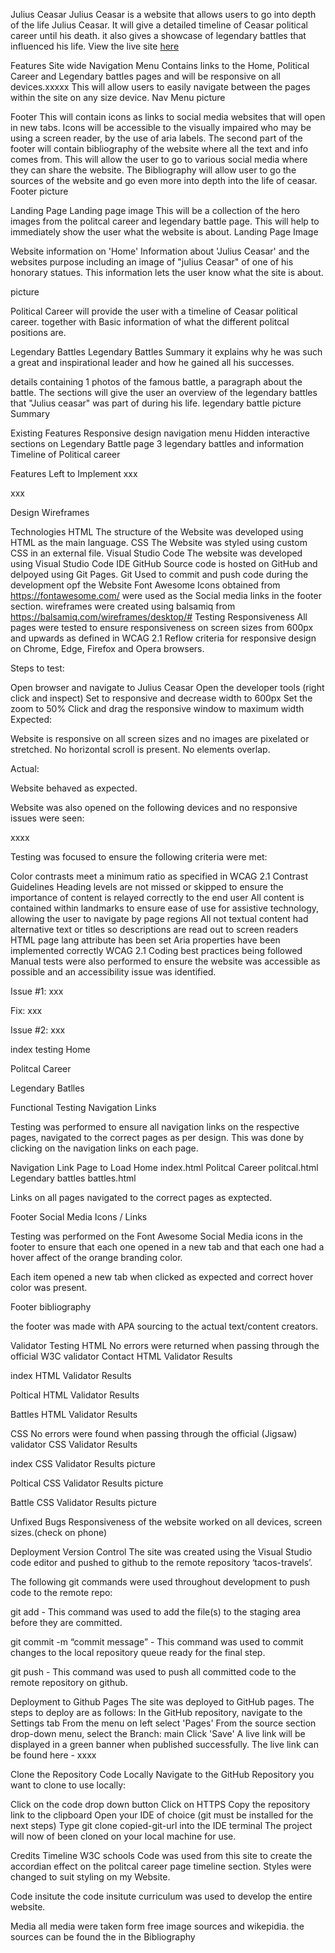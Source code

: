 Julius Ceasar
Julius Ceasar is a website that allows users to go into depth of the life Julius Ceasar. It will give a detailed timeline of Ceasar political career until his death. it also gives a showcase of legendary battles that influenced his life. View the live site <a href="">here</a>

Features
Site wide
Navigation Menu
Contains links to the Home, Political Career and Legendary battles pages and will be responsive on all devices.xxxxx
This will allow users to easily navigate between the pages within the site on any size device.
Nav Menu picture

Footer
This will contain icons as links to social media websites that will open in new tabs. Icons will be accessible to the visually impaired who may be using a screen reader, by the use of aria labels. The second part of the footer will contain bibliography of the website where all the text and info comes from. 
This will allow the user to go to various social media where they can share the website. 
The Bibliography will allow user to go the sources of the website and go even more into depth into the life of ceasar.
Footer picture

Landing Page
Landing page image
This will be a collection of the hero images from the politcal career and legendary battle page. 
This will help to immediately show the user what the website is about.
Landing Page Image

Website information on 'Home'
Information about 'Julius Ceasar' and the websites purpose including an image of "julius Ceasar" of one of his honorary statues.
This information lets the user know what the site is about.

picture

Political Career 
will provide the user with a timeline of Ceasar political career. together with Basic information of what the different politcal positions are.



Legendary Battles
Legendary Battles Summary
it explains why he was such a great and inspirational leader and how he gained all his successes.

details containing 1 photos of the famous battle, a paragraph about the battle.
The sections will give the user an overview of the legendary battles that "Julius ceasar"  was part of during his life.
legendary battle picture  Summary


Existing Features
Responsive design
navigation menu
Hidden interactive sections on Legendary Battle page
3 legendary battles and information
Timeline of Political career

Features Left to Implement
xxx

xxx

Design
Wireframes



Technologies
HTML
The structure of the Website was developed using HTML as the main language.
CSS
The Website was styled using custom CSS in an external file.
Visual Studio Code
The website was developed using Visual Studio Code IDE
GitHub
Source code is hosted on GitHub and delpoyed using Git Pages.
Git
Used to commit and push code during the development opf the Website
Font Awesome
Icons obtained from https://fontawesome.com/ were used as the Social media links in the footer section.
wireframes were created using balsamiq from https://balsamiq.com/wireframes/desktop/#
Testing
Responsiveness
All pages were tested to ensure responsiveness on screen sizes from 600px and upwards as defined in WCAG 2.1 Reflow criteria for responsive design on Chrome, Edge, Firefox and Opera browsers.

Steps to test:

Open browser and navigate to Julius Ceasar
Open the developer tools (right click and inspect)
Set to responsive and decrease width to 600px
Set the zoom to 50%
Click and drag the responsive window to maximum width
Expected:

Website is responsive on all screen sizes and no images are pixelated or stretched. No horizontal scroll is present. No elements overlap.

Actual:

Website behaved as expected.

Website was also opened on the following devices and no responsive issues were seen:

xxxx


Testing was focused to ensure the following criteria were met:

Color contrasts meet a minimum ratio as specified in WCAG 2.1 Contrast Guidelines
Heading levels are not missed or skipped to ensure the importance of content is relayed correctly to the end user
All content is contained within landmarks to ensure ease of use for assistive technology, allowing the user to navigate by page regions
All not textual content had alternative text or titles so descriptions are read out to screen readers
HTML page lang attribute has been set
Aria properties have been implemented correctly
WCAG 2.1 Coding best practices being followed
Manual tests were also performed to ensure the website was accessible as possible and an accessibility issue was identified.

Issue #1: xxx

Fix: xxx

Issue #2: xxx

index testing 
Home

Politcal Career

Legendary Batlles

Functional Testing
Navigation Links

Testing was performed to ensure all navigation links on the respective pages, navigated to the correct pages as per design. This was done by clicking on the navigation links on each page.

Navigation Link	Page to Load
Home	    index.html
Politcal Career	    politcal.html
Legendary battles	battles.html

Links on all pages navigated to the correct pages as exptected.

Footer Social Media Icons / Links

Testing was performed on the Font Awesome Social Media icons in the footer to ensure that each one opened in a new tab and that each one had a hover affect of the orange branding color.

Each item opened a new tab when clicked as expected and correct hover color was present.

Footer bibliography

the footer was made with APA sourcing to the actual text/content creators.


Validator Testing
HTML
No errors were returned when passing through the official W3C validator
Contact HTML Validator Results

index HTML Validator Results

Poltical HTML Validator Results

Battles HTML Validator Results

CSS
No errors were found when passing through the official (Jigsaw) validator
CSS Validator Results

index CSS Validator Results
picture

Poltical CSS Validator Results
picture

Battle CSS Validator Results
picture


Unfixed Bugs
Responsiveness of the website worked on all devices, screen sizes.(check on phone)

Deployment
Version Control
The site was created using the Visual Studio code editor and pushed to github to the remote repository ‘tacos-travels’.

The following git commands were used throughout development to push code to the remote repo:

git add <file> - This command was used to add the file(s) to the staging area before they are committed.

git commit -m “commit message” - This command was used to commit changes to the local repository queue ready for the final step.

git push - This command was used to push all committed code to the remote repository on github.

Deployment to Github Pages
The site was deployed to GitHub pages. The steps to deploy are as follows:
In the GitHub repository, navigate to the Settings tab
From the menu on left select 'Pages'
From the source section drop-down menu, select the Branch: main
Click 'Save'
A live link will be displayed in a green banner when published successfully.
The live link can be found here - xxxx

Clone the Repository Code Locally
Navigate to the GitHub Repository you want to clone to use locally:

Click on the code drop down button
Click on HTTPS
Copy the repository link to the clipboard
Open your IDE of choice (git must be installed for the next steps)
Type git clone copied-git-url into the IDE terminal
The project will now of been cloned on your local machine for use.

Credits
Timeline W3C schools
Code was used from this site to create the accordian effect on the politcal career page timeline section. Styles were changed to suit styling on my Website.

Code insitute
the code insitute curriculum was used to develop the entire website.

Media
all media were taken form free image sources and wikepidia. the sources can be found the in the Bibliography
